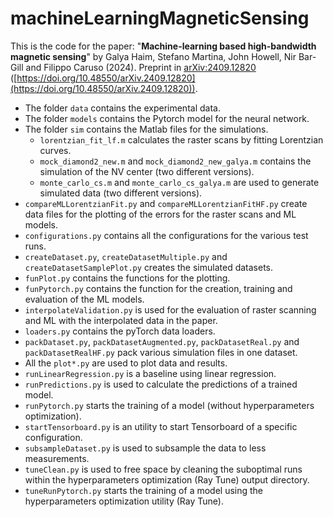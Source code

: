 # machineLearningMagneticSensing
This is the code for the paper: "**Machine-learning based high-bandwidth magnetic sensing**" by Galya Haim, Stefano Martina, John Howell, Nir Bar-Gill and Filippo Caruso (2024). Preprint in [arXiv:2409.12820](https://arxiv.org/abs/2409.12820) ([https://doi.org/10.48550/arXiv.2409.12820](https://doi.org/10.48550/arXiv.2409.12820)).

* The folder `data` contains the experimental data.
* The folder `models` contains the Pytorch model for the neural network.
* The folder `sim` contains the Matlab files for the simulations.
  * `lorentzian_fit_lf.m` calculates the raster scans by fitting Lorentzian curves.
  * `mock_diamond2_new.m` and `mock_diamond2_new_galya.m` contains the simulation of the NV center (two different versions).
  * `monte_carlo_cs.m` and `monte_carlo_cs_galya.m` are used to generate simulated data (two different versions).
* `compareMLLorentzianFit.py` and `compareMLLorentzianFitHF.py` create data files for the plotting of the errors for the raster scans and ML models.
* `configurations.py` contains all the configurations for the various test runs.
* `createDataset.py`, `createDatasetMultiple.py` and `createDatasetSamplePlot.py` creates the simulated datasets.
* `funPlot.py` contains the functions for the plotting.
* `funPytorch.py` contains the function for the creation, training and evaluation of the ML models.
* `interpolateValidation.py` is used for the evaluation of raster scanning and ML with the interpolated data in the paper.
* `loaders.py` contains the pyTorch data loaders.
* `packDataset.py`, `packDatasetAugmented.py`, `packDatasetReal.py` and `packDatasetRealHF.py` pack various simulation files in one dataset.
* All the `plot*.py` are used to plot data and results.
* `runLinearRegression.py` is a baseline using linear regression.
* `runPredictions.py` is used to calculate the predictions of a trained model.
* `runPytorch.py` starts the training of a model (without hyperparameters optimization).
* `startTensorboard.py` is an utility to start Tensorboard of a specific configuration.
* `subsampleDataset.py` is used to subsample the data to less measurements.
* `tuneClean.py` is used to free space by cleaning the suboptimal runs within the hyperparameters optimization (Ray Tune) output directory.
* `tuneRunPytorch.py` starts the training of a model using the hyperparameters optimization utility (Ray Tune).
